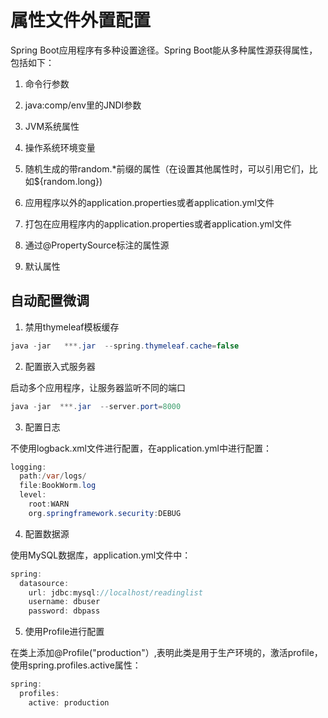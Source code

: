 # 属性文件外置配置
Spring Boot应用程序有多种设置途径。Spring Boot能从多种属性源获得属性，包括如下：

1. 命令行参数

2. java:comp/env里的JNDI参数

3. JVM系统属性

4. 操作系统环境变量

5. 随机生成的带random.*前缀的属性（在设置其他属性时，可以引用它们，比如${random.long})

6. 应用程序以外的application.properties或者application.yml文件

7. 打包在应用程序内的application.properties或者application.yml文件

8. 通过@PropertySource标注的属性源

9. 默认属性

## 自动配置微调
1. 禁用thymeleaf模板缓存
```java
java -jar   ***.jar  --spring.thymeleaf.cache=false
```

2. 配置嵌入式服务器

启动多个应用程序，让服务器监听不同的端口

```java
java -jar  ***.jar  --server.port=8000
```

3. 配置日志

不使用logback.xml文件进行配置，在application.yml中进行配置：
```java
logging:
  path:/var/logs/
  file:BookWorm.log
  level:
    root:WARN
    org.springframework.security:DEBUG
```

4. 配置数据源

使用MySQL数据库，application.yml文件中：
```java
spring:
  datasource:
    url: jdbc:mysql://localhost/readinglist
    username: dbuser
    password: dbpass
```

5. 使用Profile进行配置

在类上添加@Profile("production"）,表明此类是用于生产环境的，激活profile，使用spring.profiles.active属性：
```java
spring:
  profiles:
    active: production
```
